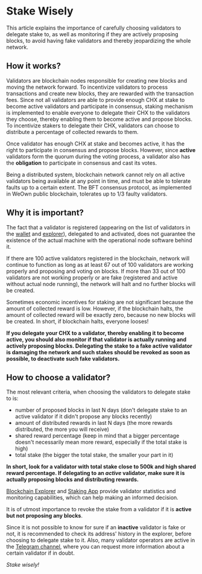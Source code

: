 # Stake Wisely

This article explains the importance of carefully choosing validators to delegate stake to, as well as monitoring if they are actively proposing blocks, to avoid having fake validators and thereby jeopardizing the whole network.


## How it works?

Validators are blockchain nodes responsible for creating new blocks and moving the network forward. To incentivize validators to process transactions and create new blocks, they are rewarded with the transaction fees.
Since not all validators are able to provide enough CHX at stake to become active validators and participate in consensus, staking mechanism is implemented to enable everyone to delegate their CHX to the validators they choose, thereby enabling them to become active and propose blocks.
To incentivize stakers to delegate their CHX, validators can choose to distribute a percentage of collected rewards to them.

Once validator has enough CHX at stake and becomes active, it has the right to participate in consensus and propose blocks. However, since **active** validators form the quorum during the voting process, a validator also has the **obligation** to participate in consensus and cast its votes.

Being a distributed system, blockchain network cannot rely on all active validators being available at any point in time, and must be able to tolerate faults up to a certain extent. The BFT consensus protocol, as implemented in WeOwn public blockchain, tolerates up to 1/3 faulty validators.


## Why it is important?

The fact that a validator is registered (appearing on the list of validators in the [wallet](https://wallet.weown.com/info/validator) and [explorer](https://explorer.weown.com/validators)), delegated to and activated, does not guarantee the existence of the actual machine with the operational node software behind it.

If there are 100 active validators registered in the blockchain, network will continue to function as long as at least 67 out of 100 validators are working properly and proposing and voting on blocks.
If more than 33 out of 100 validators are not working properly or are fake (registered and active without actual node running), the network will halt and no further blocks will be created.

Sometimes economic incentives for staking are not significant because the amount of collected reward is low. However, if the blockchain halts, the amount of collected reward will be exactly zero, because no new blocks will be created. In short, if blockchain halts, everyone looses!

**If you delegate your CHX to a validator, thereby enabling it to become active, you should also monitor if that validator is actually running and actively proposing blocks.
Delegating the stake to a fake active validator is damaging the network and such stakes should be revoked as soon as possible, to deactivate such fake validators.**


## How to choose a validator?

The most relevant criteria, when choosing the validators to delegate stake to is:
- number of proposed blocks in last N days
    (don't delegate stake to an active validator if it didn't propose any blocks recently)
- amount of distributed rewards in last N days
    (the more rewards distributed, the more you will receive)
- shared reward percentage
    (keep in mind that a bigger percentage doesn't necessarily mean more reward, especially if the total stake is high)
- total stake
    (the bigger the total stake, the smaller your part in it)

**In short, look for a validator with total stake close to 500k and high shared reward percentage. If delegating to an *active* validator, make sure it is actually proposing blocks and distributing rewards.**

[Blockchain Explorer](https://explorer.weown.com/validators) and [Staking App](https://play.google.com/store/apps/details?id=com.weown.stakingtool&hl=en_US) provide validator statistics and monitoring capabilities, which can help making an informed decision.

It is of utmost importance to revoke the stake from a validator if it is **active but not proposing any blocks**.

Since it is not possible to know for sure if an **inactive** validator is fake or not, it is recommended to check its address' history in the explorer, before choosing to delegate stake to it.
Also, many validator operators are active in the [Telegram channel](https://web.telegram.org/#/im?p=@OwnStakingCHX), where you can request more information about a certain validator if in doubt.

*Stake wisely!*
